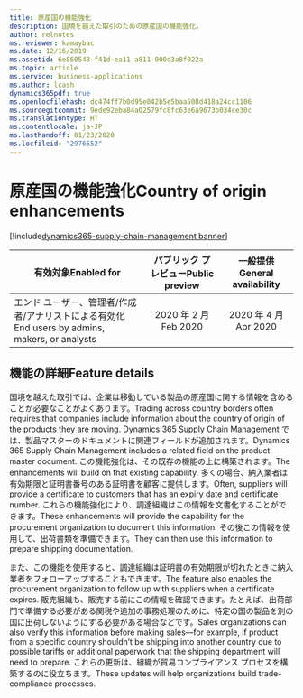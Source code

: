 ```yaml
---
title: 原産国の機能強化
description: 国境を越えた取引のための原産国の機能強化。
author: relnotes
ms.reviewer: kamaybac
ms.date: 12/16/2019
ms.assetid: 6e860548-f41d-ea11-a811-000d3a8f022a
ms.topic: article
ms.service: business-applications
ms.author: lcash
dynamics365pdf: true
ms.openlocfilehash: dc474ff7b0d95e042b5e5baa508d418a24cc1106
ms.sourcegitcommit: 9ede92eba84a02579fc8fc63e6a9673b034ce30c
ms.translationtype: HT
ms.contentlocale: ja-JP
ms.lasthandoff: 01/23/2020
ms.locfileid: "2976552"
---
```

# <a name="country-of-origin-enhancements"></a><span data-ttu-id="c6ad7-103">原産国の機能強化</span><span class="sxs-lookup"><span data-stu-id="c6ad7-103">Country of origin enhancements</span></span>
[!include[dynamics365-supply-chain-management banner](../includes/dynamics365-supply-chain-management.md)]

| <span data-ttu-id="c6ad7-104">有効対象</span><span class="sxs-lookup"><span data-stu-id="c6ad7-104">Enabled for</span></span>    |  <span data-ttu-id="c6ad7-105">パブリック プレビュー</span><span class="sxs-lookup"><span data-stu-id="c6ad7-105">Public preview</span></span> | <span data-ttu-id="c6ad7-106">一般提供</span><span class="sxs-lookup"><span data-stu-id="c6ad7-106">General availability</span></span> | 
| ---------- | :----------: |:----------: |
|<span data-ttu-id="c6ad7-107">エンド ユーザー、管理者/作成者/アナリストによる有効化</span><span class="sxs-lookup"><span data-stu-id="c6ad7-107">End users by admins, makers, or analysts</span></span>|<span data-ttu-id="c6ad7-108">2020 年 2 月</span><span class="sxs-lookup"><span data-stu-id="c6ad7-108">Feb 2020</span></span>| <span data-ttu-id="c6ad7-109">2020 年 4 月</span><span class="sxs-lookup"><span data-stu-id="c6ad7-109">Apr 2020</span></span>|






## <a name="feature-details"></a><span data-ttu-id="c6ad7-110">機能の詳細</span><span class="sxs-lookup"><span data-stu-id="c6ad7-110">Feature details</span></span>
<!--feature detail start -->
<span data-ttu-id="c6ad7-111">国境を越えた取引では、企業は移動している製品の原産国に関する情報を含めることが必要なことがよくあります。</span><span class="sxs-lookup"><span data-stu-id="c6ad7-111">Trading across country borders often requires that companies include information about the country of origin of the products they are moving.</span></span> <span data-ttu-id="c6ad7-112">Dynamics 365 Supply Chain Management では、製品マスターのドキュメントに関連フィールドが追加されます。</span><span class="sxs-lookup"><span data-stu-id="c6ad7-112">Dynamics 365 Supply Chain Management includes a related field on the product master document.</span></span> <span data-ttu-id="c6ad7-113">この機能強化は、その既存の機能の上に構築されます。</span><span class="sxs-lookup"><span data-stu-id="c6ad7-113">The enhancements will build on that existing capability.</span></span> <span data-ttu-id="c6ad7-114">多くの場合、納入業者は有効期限と証明書番号のある証明書を顧客に提供します。</span><span class="sxs-lookup"><span data-stu-id="c6ad7-114">Often, suppliers will provide a certificate to customers that has an expiry date and certificate number.</span></span> <span data-ttu-id="c6ad7-115">これらの機能強化により、調達組織はこの情報を文書化することができます。</span><span class="sxs-lookup"><span data-stu-id="c6ad7-115">These enhancements will provide the capability for the procurement organization to document this information.</span></span> <span data-ttu-id="c6ad7-116">その後この情報を使用して、出荷書類を準備できます。</span><span class="sxs-lookup"><span data-stu-id="c6ad7-116">They can then use this information to prepare shipping documentation.</span></span> 




<span data-ttu-id="c6ad7-117">また、この機能を使用すると、調達組織は証明書の有効期限が切れたときに納入業者をフォローアップすることもできます。</span><span class="sxs-lookup"><span data-stu-id="c6ad7-117">The feature also enables the procurement organization to follow up with suppliers when a certificate expires.</span></span> <span data-ttu-id="c6ad7-118">販売組織も、販売する前にこの情報を確認できます。たとえば、出荷部門で準備する必要がある関税や追加の事務処理のために、特定の国の製品を別の国に出荷しないようにする必要がある場合などです。</span><span class="sxs-lookup"><span data-stu-id="c6ad7-118">Sales organizations can also verify this information before making sales—for example, if product from a specific country shouldn’t be shipping into another country due to possible tariffs or additional paperwork that the shipping department will need to prepare.</span></span> <span data-ttu-id="c6ad7-119">これらの更新は、組織が貿易コンプライアンス プロセスを構築するのに役立ちます。</span><span class="sxs-lookup"><span data-stu-id="c6ad7-119">These updates will help organizations build trade-compliance processes.</span></span>
<!--feature detail end -->










